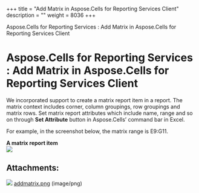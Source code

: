 +++
title = "Add Matrix in Aspose.Cells for Reporting Services Client" 
description = "" 
weight = 8036 
+++

Aspose.Cells for Reporting Services : Add Matrix in Aspose.Cells for Reporting Services Client  

# Aspose.Cells for Reporting Services : Add Matrix in Aspose.Cells for Reporting Services Client


We incorporated support to create a matrix report item in a report. The matrix context includes corner, column groupings, row groupings and matrix rows. Set matrix report attributes which include name, range and so on through **Set Attribute** button in Aspose.Cells’ command bar in Excel.

For example, in the screenshot below, the matrix range is E9:G11.

**A matrix report item**  
![](https://docs2.aspose.com/cells/reportingservices/attachments/6094928/6193417.png)

## Attachments:

![](https://docs2.aspose.com/cells/reportingservices/images/icons/bullet_blue.gif) [addmatrix.png](https://docs2.aspose.com/cells/reportingservices/attachments/6094928/6193417.png) (image/png)  

